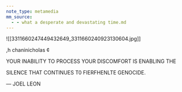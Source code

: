 ```yaml
---
note_type: metamedia
mm_source:
  - - what a desperate and devastating time.md
---
```


![[3311660247449432649_3311660240923130604.jpg]]

,h chaninicholas ¢

YOUR INABILITY TO
PROCESS YOUR
DISCOMFORT IS
ENABLING THE

SILENCE THAT
CONTINUES T0
FIERFHENLTE
GENOCIDE.

— JOEL LEON


